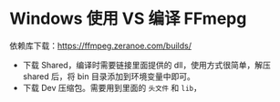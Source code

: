 # Windows 使用 VS 编译 FFmepg

依赖库下载：<https://ffmpeg.zeranoe.com/builds/>

- 下载 Shared，编译时需要链接里面提供的 dll，使用方式很简单，解压 shared 后，将 bin 目录添加到环境变量中即可。
- 下载 Dev 压缩包。需要用到里面的 `头文件` 和 `lib`，
